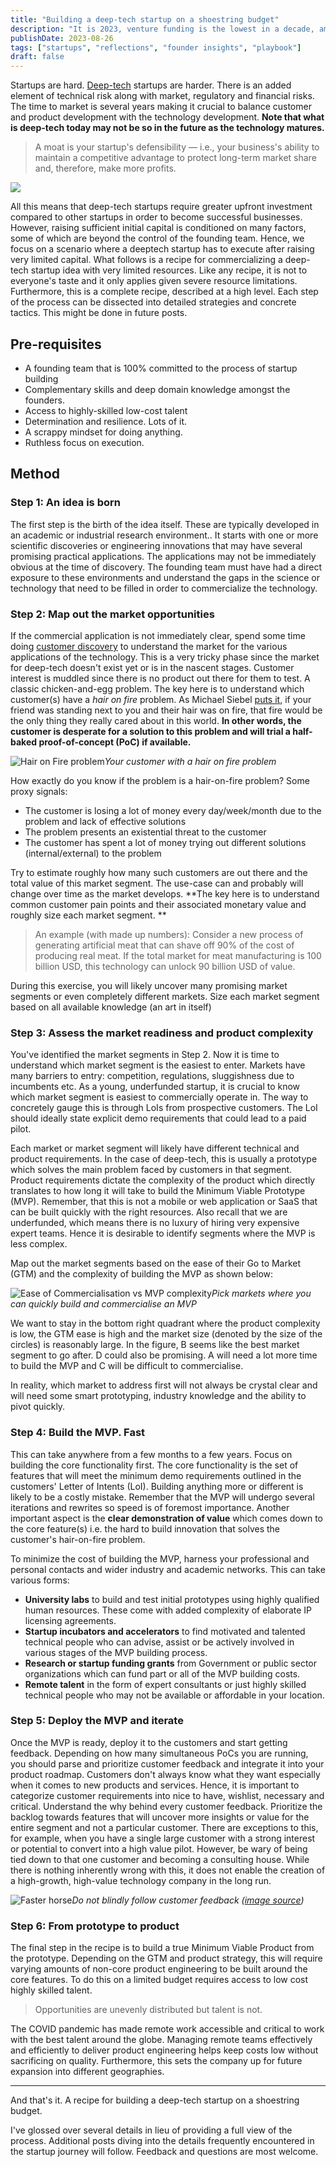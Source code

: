 ```yaml
---
title: "Building a deep-tech startup on a shoestring budget"
description: "It is 2023, venture funding is the lowest in a decade, amidst the global economic slowdown. Against this backdrop, what does it take to build a deep-tech startup with severely limited resources?"
publishDate: 2023-08-26
tags: ["startups", "reflections", "founder insights", "playbook"]
draft: false
---
```


Startups are hard. [Deep-tech](https://en.wikipedia.org/wiki/Deep_tech#:~:text=Deep%20technology%20(also%20deep%20tech,substantial%20scientific%20or%20engineering%20challenges.)) startups are harder. There is an added element of technical risk along with market, regulatory and financial risks. The time to market is several years making it crucial to balance customer and product development with the technology development. **Note that what is deep-tech today may not be so in the future as the technology matures.**

> A moat is your startup's defensibility — i.e., your business's ability to maintain a competitive advantage to protect long-term market share and, therefore, make more profits.

![](https://lh5.googleusercontent.com/jKw8LCgNahjCQ0EHkrI2b-ZMYR_i9SJ9u0oZCzHGt87FKT111JT-hb16l0_DKVUnLkINPace0ccUAHlY2p_ToarE2G-7OYApclMjshtRbf_Jta0qyePml9xaZZcbZt87IV4k_3NQLTmR0Ybh8GLtEAY)

All this means that deep-tech startups require greater upfront investment compared to other startups in order to become successful businesses. However, raising sufficient initial capital is conditioned on many factors, some of which are beyond the control of the founding team. Hence, we focus on a scenario where a deeptech startup has to execute after raising very limited capital. What follows is a recipe for commercializing a deep-tech startup idea with very limited resources. Like any recipe, it is not to everyone's taste and it only applies given severe resource limitations. Furthermore, this is a complete recipe, described at a high level. Each step of the process can be dissected into detailed strategies and concrete tactics. This might be done in future posts.

## Pre-requisites

* A founding team that is 100% committed to the process of startup building
* Complementary skills and deep domain knowledge amongst the founders.
* Access to highly-skilled low-cost talent
* Determination and resilience. Lots of it.
* A scrappy mindset for doing anything.
* Ruthless focus on execution.

## Method

### Step 1: An idea is born

The first step is the birth of the idea itself. These are typically developed in an academic or industrial research environment.. It starts with one or more scientific discoveries or engineering innovations that may have several promising practical applications. The applications may not be immediately obvious at the time of discovery. The founding team must have had a direct exposure to these environments and understand the gaps in the science or technology that need to be filled in order to commercialize the technology.

### Step 2: Map out the market opportunities

If the commercial application is not immediately clear, spend some time doing [customer discovery](https://www.momtestbook.com/) to understand the market for the various applications of the technology. This is a very tricky phase since the market for deep-tech doesn't exist yet or is in the nascent stages. Customer interest is muddled since there is no product out there for them to test. A classic chicken-and-egg problem. The key here is to understand which customer(s) have a *hair on fire* problem. As Michael Siebel [puts it](https://www.ycombinator.com/blog/the-real-product-market-fit/), if your friend was standing next to you and their hair was on fire, that fire would be the only thing they really cared about in this world. **In other words, the customer is desperate for a solution to this problem and will trial a half-baked proof-of-concept (PoC) if available.**

![Hair on Fire problem](/assets/images/hair-fire.jpg "Find customers with a burning problem")*Your customer with a hair on fire problem*

How exactly do you know if the problem is a hair-on-fire problem? Some proxy signals:

* The customer is losing a lot of money every day/week/month due to the problem and lack of effective solutions
* The problem presents an existential threat to the customer
* The customer has spent a lot of money trying out different solutions (internal/external) to the problem

Try to estimate roughly how many such customers are out there and the total value of this market segment. The use-case can and probably will change over time as the market develops. **The key here is to understand common customer pain points and their associated monetary value and roughly size each market segment. **

> An example (with made up numbers): Consider a new process of generating artificial meat that can shave off 90% of the cost of producing real meat. If the total market for meat manufacturing is 100 billion USD, this technology can unlock 90 billion USD of value.

During this exercise, you will likely uncover many promising market segments or even completely different markets. Size each market segment based on all available knowledge (an art in itself)

### Step 3: Assess the market readiness and product complexity

You've identified the market segments in Step 2. Now it is time to understand which market segment is the easiest to enter. Markets have many barriers to entry: competition, regulations, sluggishness due to incumbents etc. As a young, underfunded startup, it is crucial to know which market segment is easiest to commercially operate in. The way to concretely gauge this is through LoIs from prospective customers. The LoI should ideally state explicit demo requirements that could lead to a paid pilot.

Each market or market segment will likely have different technical and product requirements. In the case of deep-tech, this is usually a prototype which solves the main problem faced by customers in that segment. Product requirements dictate the complexity of the product which directly translates to how long it will take to build the Minimum Viable Prototype (MVP). Remember, that this is not a mobile or web application or SaaS that can be built quickly with the right resources. Also recall that we are underfunded, which means there is no luxury of hiring very expensive expert teams. Hence it is desirable to identify segments where the MVP is less complex.

Map out the market segments based on the ease of their Go to Market (GTM) and the complexity of building the MVP as shown below:

![Ease of Commercialisation vs MVP complexity](/assets/images/ease-complexity.png "Ease of Commercialisation vs MVP complexity")*Pick markets where you can quickly build and commercialise an MVP*


We want to stay in the bottom right quadrant where the product complexity is low, the GTM ease is high and the market size (denoted by the size of the circles) is reasonably large. In the figure, B seems like the best market segment to go after. D could also be promising. A will need a lot more time to build the MVP and C will be difficult to commercialise.

In reality, which market to address first will not always be crystal clear and will need some smart prototyping, industry knowledge and the ability to pivot quickly.

### Step 4: Build the MVP. Fast

This can take anywhere from a few months to a few years. Focus on building the core functionality first. The core functionality is the set of features that will meet the minimum demo requirements outlined in the customers' Letter of Intents (LoI). Building anything more or different is likely to be a costly mistake. Remember that the MVP will undergo several iterations and rewrites so speed is of foremost importance. Another important aspect is the **clear demonstration of value** which comes down to the core feature(s) i.e. the hard to build innovation that solves the customer's hair-on-fire problem.

To minimize the cost of building the MVP, harness your professional and personal contacts and wider industry and academic networks. This can take various forms:

* **University labs** to build and test initial prototypes using highly qualified human resources. These come with added complexity of elaborate IP licensing agreements.
* **Startup incubators and accelerators** to find motivated and talented technical people who can advise, assist or be actively involved in various stages of the MVP building process.
* **Research or startup funding grants** from Government or public sector organizations which can fund part or all of the MVP building costs.
* **Remote talent** in the form of expert consultants or just highly skilled technical people who may not be available or affordable in your location.

### Step 5: Deploy the MVP and iterate

Once the MVP is ready, deploy it to the customers and start getting feedback. Depending on how many simultaneous PoCs you are running, you should parse and prioritize customer feedback and integrate it into your product roadmap. Customers don't always know what they want especially when it comes to new products and services. Hence, it is important to categorize customer requirements into nice to have, wishlist, necessary and critical. Understand the why behind every customer feedback. Prioritize the backlog towards features that will uncover more insights or value for the entire segment and not a particular customer. There are exceptions to this, for example, when you have a single large customer with a strong interest or potential to convert into a high value pilot. However, be wary of being tied down to that one customer and becoming a consulting house. While there is nothing inherently wrong with this, it does not enable the creation of a high-growth, high-value technology company in the long run.

![Faster horse](/assets/images/faster-horse.png "Why customer feedback should not be blindly followed.")*Do not blindly follow customer feedback ([image source](https://yoursafetypal.com/faster-horse/))*

### Step 6: From prototype to product

The final step in the recipe is to build a true Minimum Viable Product from the prototype. Depending on the GTM and product strategy, this will require varying amounts of non-core product engineering to be built around the core features. To do this on a limited budget requires access to low cost highly skilled talent.

> Opportunities are unevenly distributed but talent is not.

The COVID pandemic has made remote work accessible and critical to work with the best talent around the globe. Managing remote teams effectively and efficiently to deliver product engineering helps keep costs low without sacrificing on quality. Furthermore, this sets the company up for future expansion into different geographies.

---

And that's it. A recipe for building a deep-tech startup on a shoestring budget.

I've glossed over several details in lieu of providing a full view of the process. Additional posts diving into the details frequently encountered in the startup journey will follow. Feedback and questions are most welcome.